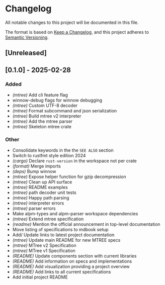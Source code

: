 # Changelog

All notable changes to this project will be documented in this file.

The format is based on [Keep a Changelog](https://keepachangelog.com/en/1.0.0/),
and this project adheres to [Semantic Versioning](https://semver.org/spec/v2.0.0.html).

## [Unreleased]

## [0.1.0] - 2025-02-28

### Added
- *(mtree)* Add cli feature flag
- winnow-debug flags for winnow debugging
- *(mtree)* Custom UTF-8 decoder
- *(mtree)* Format subcommand and json serialization
- *(mtree)* Build mtree v2 interpreter
- *(mtree)* Add the mtree parser
- *(mtree)* Skeleton mtree crate

### Other
- Consolidate keywords in the the `SEE ALSO` section
- Switch to rustfmt style edition 2024
- *(cargo)* Declare `rust-version` in the workspace not per crate
- *(format)* Merge imports
- *(deps)* Bump winnow
- *(mtree)* Expose helper function for gzip decompression
- *(mtree)* Clean up API surface
- *(mtree)* README examples
- *(mtree)* path decoder unit tests
- *(mtree)* Happy path parsing
- *(mtree)* interpreter errors
- *(mtree)* parser errors
- Make alpm-types and alpm-parser workspace dependencies
- *(mtree)* Extend mtree specification
- *(readme)* Mention the official announcement in top-level documentation
- Move listing of specifications to mdbook setup
- Add/ Update links to latest project documentation
- *(mtree)* Update main README for new MTREE specs
- *(mtree)* MTree v2 Specification
- *(mtree)* MTree v1 Specification
- *(README)* Update components section with current libraries
- *(README)* Add information on specs and implementations
- *(README)* Add visualization providing a project overview
- *(README)* Add links to all current specifications
- Add initial project README
